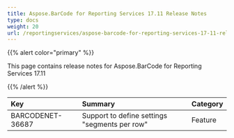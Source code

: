 ```yaml
---
title: Aspose.BarCode for Reporting Services 17.11 Release Notes
type: docs
weight: 20
url: /reportingservices/aspose-barcode-for-reporting-services-17-11-release-notes/
---
```


{{% alert color="primary" %}} 

This page contains release notes for Aspose.BarCode for Reporting Services 17.11

{{% /alert %}} 

|**Key**|**Summary**|**Category**|
| :- | :- | :- |
|BARCODENET-36687|Support to define settings "segments per row"|Feature|

